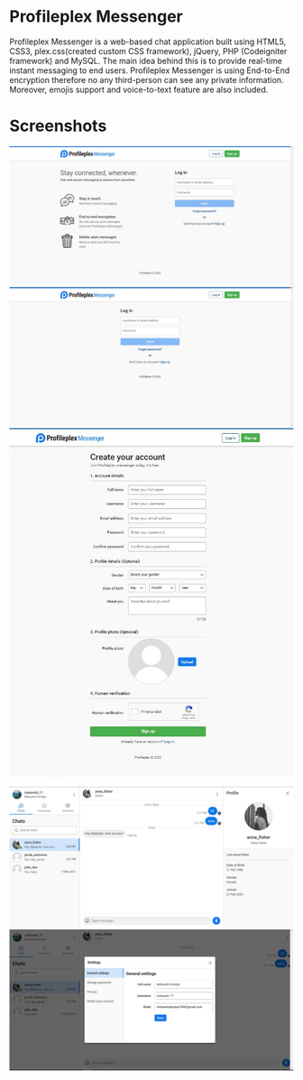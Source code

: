 # Profileplex Messenger
Profileplex Messenger is a web-based chat application built using HTML5, CSS3, plex.css(created custom CSS framework), jQuery, PHP (Codeigniter framework) and MySQL. The main idea behind this is to provide real-time instant messaging to end users. Profileplex Messenger is using End-to-End encryption therefore no any third-person can see any private information. Moreover, emojis support and voice-to-text feature are also included.
# Screenshots
![](screenshots/landing_page.JPG)
![](screenshots/Login_page.jpg)
![](screenshots/signup_page.jpg)
![](screenshots/chat_page.jpg)
![](screenshots/settings.jpg)
